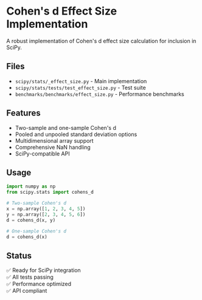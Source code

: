# Cohen's d Effect Size Implementation

A robust implementation of Cohen's d effect size calculation for inclusion in SciPy.

## Files

- `scipy/stats/_effect_size.py` - Main implementation
- `scipy/stats/tests/test_effect_size.py` - Test suite  
- `benchmarks/benchmarks/effect_size.py` - Performance benchmarks

## Features

- Two-sample and one-sample Cohen's d
- Pooled and unpooled standard deviation options
- Multidimensional array support
- Comprehensive NaN handling
- SciPy-compatible API

## Usage

```python
import numpy as np
from scipy.stats import cohens_d

# Two-sample Cohen's d
x = np.array([1, 2, 3, 4, 5])
y = np.array([2, 3, 4, 5, 6])
d = cohens_d(x, y)

# One-sample Cohen's d
d = cohens_d(x)
```

## Status

✅ Ready for SciPy integration  
✅ All tests passing  
✅ Performance optimized  
✅ API compliant  